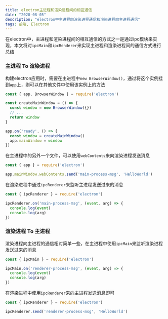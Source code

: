 ```yaml
---
title: electron主进程和渲染进程间的相互通信
date: "2020-08-05"
description: "electron中主进程向渲染进程通信和渲染进程向主进程通信"
tags: 前端, Electron
---
```


在electron中，主进程和渲染进程间的相互通信的方式之一是通过ipc模块来实现，本文将对`ipcMain`和`ipcRenderer`来实现主进程和渲染进程间的通信方式进行总结

### 主进程  To 渲染进程

构建electron应用时，需要在主进程中`new BrowserWindow()`，通过将这个实例挂到`app`上，则可以在其他文件中使用该实例上的方法

```javascript
const { app, BrowserWindow } = require('electron')

const createMainWindow = () => {
  const window = new BrowserWindow({})
  // ...
  return window
}

app.on('ready', () => {
  const window = createMainWindow()
  app.mainWindow = window
})
```

在主进程中的另外一个文件，可以使用`webContents`来向渲染进程发送消息

```javascript
const { app } = require('electron')

app.mainWindow.webContents.send('main-process-msg', 'HelloWorld')
```

在渲染进程中通过`ipcRenderer`来监听主进程发送过来的消息

```javascript
const { ipcRenderer } = require('electron')

ipcRenderer.on('main-process-msg', (event, arg) => {
  console.log(event)
  console.log(arg)
})
```

### 渲染进程 To 主进程

渲染进程向主进程的通信相对简单一些，在主进程中使用`ipcMain`来监听渲染进程发送过来的消息

```javascript
const { ipcMain } = require('electron')

ipcMain.on('renderer-process-msg', (event, arg) => {
  console.log(event)
  console.log(arg)
})
```

在渲染进程中使用`ipcRenderer`来向主进程发送消息即可

```javascript
const { ipcRenderer } = require('electron')

ipcRenderer.send('renderer-process-msg', 'HelloWorld')
```


